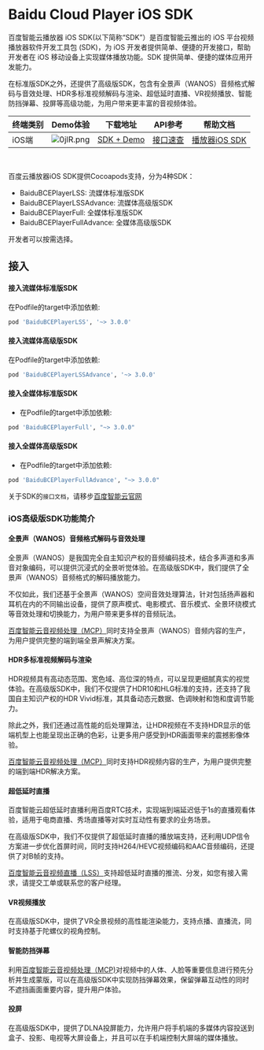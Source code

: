 # Baidu Cloud Player iOS SDK

百度智能云播放器 iOS SDK(以下简称“SDK”）是百度智能云推出的 iOS 平台视频播放器软件开发工具包 (SDK)，为 iOS 开发者提供简单、便捷的开发接口，帮助开发者在 iOS 移动设备上实现媒体播放功能。SDK 提供简单、便捷的媒体应用开发能力。

在标准版SDK之外，还提供了高级版SDK，包含有全景声（WANOS）音频格式解码与音效处理、HDR多标准视频解码与渲染、超低延时直播、VR视频播放、智能防挡弹幕、投屏等高级功能，为用户带来更丰富的音视频体验。

| 终端类别 | Demo体验 | 下载地址 | API参考 | 帮助文档 |
| --- | --- | --- | --- | --- |
| iOS端 |![0jlR.png](https://bce.bdstatic.com/doc/bce-doc/MCT/0jlR_cb99272.png)| [SDK + Demo](https://cloud.baidu.com/doc/Developer/index.html) |  [接口速查](MCT/播放器SDK/iOS播放器/接口速查.md) | [播放器iOS SDK](MCT/播放器SDK/iOS播放器/简介.md) |

<br>

百度云播放器iOS SDK提供Cocoapods支持，分为4种SDK：

* BaiduBCEPlayerLSS: 流媒体标准版SDK
* BaiduBCEPlayerLSSAdvance: 流媒体高级版SDK
* BaiduBCEPlayerFull: 全媒体标准版SDK
* BaiduBCEPlayerFullAdvance: 全媒体高级版SDK

开发者可以按需选择。

## 接入

#### 接入流媒体标准版SDK
在Podfile的target中添加依赖:
```ruby
pod 'BaiduBCEPlayerLSS', '~> 3.0.0'
```

#### 接入流媒体高级版SDK
在Podfile的target中添加依赖:
```ruby
pod 'BaiduBCEPlayerLSSAdvance', '~> 3.0.0'
```

#### 接入全媒体标准版SDK
* 在Podfile的target中添加依赖:
```ruby
pod 'BaiduBCEPlayerFull', "~> 3.0.0"
```

#### 接入全媒体高级版SDK
* 在Podfile的target中添加依赖:
```ruby
pod 'BaiduBCEPlayerFullAdvance', "~> 3.0.0"
```



关于SDK的`接口文档`，请移步[百度智能云官网](https://cloud.baidu.com/doc/MCT/s/Ejwvz57y6)


### iOS高级版SDK功能简介

#### 全景声（WANOS）音频格式解码与音效处理

全景声（WANOS）是我国完全自主知识产权的音频编码技术，结合多声道和多声音对象编码，可以提供沉浸式的全景听觉体验。在高级版SDK中，我们提供了全景声（WANOS）音频格式的解码播放能力。

不仅如此，我们还基于全景声（WANOS）空间音效处理算法，针对包括扬声器和耳机在内的不同输出设备，提供了原声模式、电影模式、音乐模式、全景环绕模式等音效处理和切换能力，为用户带来更多样的音频玩法。

[百度智能云音视频处理（MCP）](https://cloud.baidu.com/product/mct.html)同时支持全景声（WANOS）音频内容的生产，为用户提供完整的端到端全景声解决方案。

#### HDR多标准视频解码与渲染
HDR视频具有高动态范围、宽色域、高位深的特点，可以呈现更细腻真实的视觉体验。在高级版SDK中，我们不仅提供了HDR10和HLG标准的支持，还支持了我国自主知识产权的HDR Vivid标准，其具备动态元数据、色调映射和饱和度调节能力。

除此之外，我们还通过高性能的后处理算法，让HDR视频在不支持HDR显示的低端机型上也能呈现出正确的色彩，让更多用户感受到HDR画面带来的震撼影像体验。

[百度智能云音视频处理（MCP）](https://cloud.baidu.com/product/mct.html)同时支持HDR视频内容的生产，为用户提供完整的端到端HDR解决方案。

#### 超低延时直播
百度智能云超低延时直播利用百度RTC技术，实现端到端延迟低于1s的直播观看体验，适用于电商直播、秀场直播等对实时互动性有要求的业务场景。

在高级版SDK中，我们不仅提供了超低延时直播的播放端支持，还利用UDP信令方案进一步优化首屏时间，同时支持H264/HEVC视频编码和AAC音频编码，还提供了对B帧的支持。

[百度智能云音视频直播（LSS）](https://cloud.baidu.com/product/lss.html)支持超低延时直播的推流、分发，如您有接入需求，请提交工单或联系您的客户经理。

#### VR视频播放
在高级版SDK中，提供了VR全景视频的高性能渲染能力，支持点播、直播流，同时支持基于陀螺仪的视角控制。

#### 智能防挡弹幕
利用[百度智能云音视频处理（MCP)](https://cloud.baidu.com/product/mct.html)对视频中的人体、人脸等重要信息进行预先分析并生成蒙版，可以在高级版SDK中实现防挡弹幕效果，保留弹幕互动性的同时不遮挡画面重要内容，提升用户体验。

#### 投屏
在高级版SDK中，提供了DLNA投屏能力，允许用户将手机端的多媒体内容投送到盒子、投影、电视等大屏设备上，并且可以在手机端控制大屏端的媒体播放。
